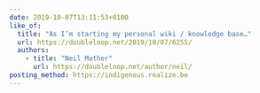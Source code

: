 ```yaml
---
date: 2019-10-07T13:11:53+0100
like_of:
  title: "As I’m starting my personal wiki / knowledge base…"
  url: https://doubleloop.net/2019/10/07/6255/
  authors:
    - title: "Neil Mather"
      url: https://doubleloop.net/author/neil/
posting_method: https://indigenous.realize.be
---
```

